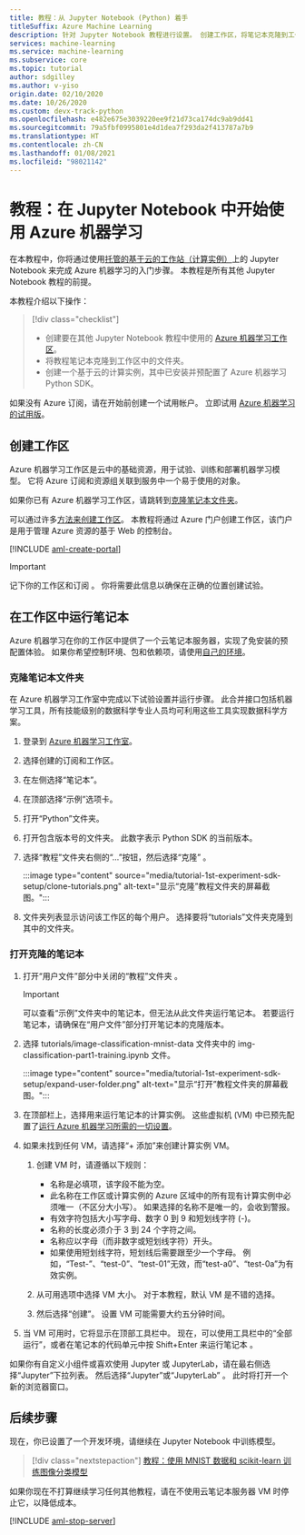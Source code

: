 ```yaml
---
title: 教程：从 Jupyter Notebook (Python) 着手
titleSuffix: Azure Machine Learning
description: 针对 Jupyter Notebook 教程进行设置。 创建工作区，将笔记本克隆到工作区中，并创建在其中运行笔记本的计算实例。
services: machine-learning
ms.service: machine-learning
ms.subservice: core
ms.topic: tutorial
author: sdgilley
ms.author: v-yiso
origin.date: 02/10/2020
ms.date: 10/26/2020
ms.custom: devx-track-python
ms.openlocfilehash: e482e675e3039220ee9f21d73ca174dc9ab9dd41
ms.sourcegitcommit: 79a5fbf0995801e4d1dea7f293da2f413787a7b9
ms.translationtype: HT
ms.contentlocale: zh-CN
ms.lasthandoff: 01/08/2021
ms.locfileid: "98021142"
---
```

# <a name="tutorial-get-started-with-azure-machine-learning-in-jupyter-notebooks"></a>教程：在 Jupyter Notebook 中开始使用 Azure 机器学习

在本教程中，你将通过使用[托管的基于云的工作站（计算实例）](concept-compute-instance.md)上的 Jupyter Notebook 来完成 Azure 机器学习的入门步骤。 本教程是所有其他 Jupyter Notebook 教程的前提。

本教程介绍以下操作：

> [!div class="checklist"]
> * 创建要在其他 Jupyter Notebook 教程中使用的 [Azure 机器学习工作区](concept-workspace.md)。
> * 将教程笔记本克隆到工作区中的文件夹。
> * 创建一个基于云的计算实例，其中已安装并预配置了 Azure 机器学习 Python SDK。


如果没有 Azure 订阅，请在开始前创建一个试用帐户。 立即试用 [Azure 机器学习的试用版](https://www.microsoft.com/china/azure/index.html?fromtype=cn)。

## <a name="create-a-workspace"></a>创建工作区

Azure 机器学习工作区是云中的基础资源，用于试验、训练和部署机器学习模型。 它将 Azure 订阅和资源组关联到服务中一个易于使用的对象。 

如果你已有 Azure 机器学习工作区，请跳转到[克隆笔记本文件夹](#clone)。  

可以通过许多[方法来创建工作区](how-to-manage-workspace.md)。  本教程将通过 Azure 门户创建工作区，该门户是用于管理 Azure 资源的基于 Web 的控制台。

[!INCLUDE [aml-create-portal](../../includes/aml-create-in-portal.md)]

>[!IMPORTANT]
> 记下你的工作区和订阅 。 你将需要此信息以确保在正确的位置创建试验。

## <a name="run-a-notebook-in-your-workspace"></a><a name="azure"></a>在工作区中运行笔记本

Azure 机器学习在你的工作区中提供了一个云笔记本服务器，实现了免安装的预配置体验。 如果你希望控制环境、包和依赖项，请使用[自己的环境](tutorial-1st-experiment-sdk-setup-local.md)。

### <a name="clone-a-notebook-folder"></a><a name="clone"></a>克隆笔记本文件夹

在 Azure 机器学习工作室中完成以下试验设置并运行步骤。 此合并接口包括机器学习工具，所有技能级别的数据科学专业人员均可利用这些工具实现数据科学方案。

1. 登录到 [Azure 机器学习工作室](https://studio.ml.azure.cn/)。

1. 选择创建的订阅和工作区。

1. 在左侧选择“笔记本”。

1. 在顶部选择“示例”选项卡。

1. 打开“Python”文件夹。

1. 打开包含版本号的文件夹。  此数字表示 Python SDK 的当前版本。

1. 选择“教程”文件夹右侧的“…”按钮，然后选择“克隆”  。

    :::image type="content" source="media/tutorial-1st-experiment-sdk-setup/clone-tutorials.png" alt-text="显示“克隆”教程文件夹的屏幕截图。":::

1. 文件夹列表显示访问该工作区的每个用户。 选择要将“tutorials”文件夹克隆到其中的文件夹。

### <a name="open-the-cloned-notebook"></a><a name="open"></a>打开克隆的笔记本

1. 打开“用户文件”部分中关闭的“教程”文件夹 。

    > [!IMPORTANT]
    > 可以查看“示例”文件夹中的笔记本，但无法从此文件夹运行笔记本。 若要运行笔记本，请确保在“用户文件”部分打开笔记本的克隆版本。
    
1. 选择 tutorials/image-classification-mnist-data 文件夹中的 img-classification-part1-training.ipynb 文件。 

    :::image type="content" source="media/tutorial-1st-experiment-sdk-setup/expand-user-folder.png" alt-text="显示“打开”教程文件夹的屏幕截图。":::

1. 在顶部栏上，选择用来运行笔记本的计算实例。 这些虚拟机 (VM) 中已预先配置了[运行 Azure 机器学习所需的一切设置](concept-compute-instance.md#contents)。

1. 如果未找到任何 VM，请选择“+ 添加”来创建计算实例 VM。

    1. 创建 VM 时，请遵循以下规则：
 
        + 名称是必填项，该字段不能为空。
        + 此名称在工作区或计算实例的 Azure 区域中的所有现有计算实例中必须唯一（不区分大小写）。 如果选择的名称不是唯一的，会收到警报。
        + 有效字符包括大小写字母、数字 0 到 9 和短划线字符 (-)。
        + 名称的长度必须介于 3 到 24 个字符之间。
        + 名称应以字母（而非数字或短划线字符）开头。
        + 如果使用短划线字符，短划线后需要跟至少一个字母。 例如，“Test-”、“test-0”、“test-01”无效，而“test-a0”、“test-0a”为有效实例。

    1. 从可用选项中选择 VM 大小。 对于本教程，默认 VM 是不错的选择。

    1. 然后选择“创建”。 设置 VM 可能需要大约五分钟时间。

1. 当 VM 可用时，它将显示在顶部工具栏中。 现在，可以使用工具栏中的“全部运行”，或者在笔记本的代码单元中按 Shift+Enter 来运行笔记本 。

如果你有自定义小组件或喜欢使用 Jupyter 或 JupyterLab，请在最右侧选择“Jupyter”下拉列表。 然后选择“Jupyter”或“JupyterLab” 。 此时将打开一个新的浏览器窗口。

## <a name="next-steps"></a>后续步骤

现在，你已设置了一个开发环境，请继续在 Jupyter Notebook 中训练模型。

> [!div class="nextstepaction"]
> [教程：使用 MNIST 数据和 scikit-learn 训练图像分类模型](tutorial-train-models-with-aml.md)

<a name="stop-compute-instance"></a> 如果你现在不打算继续学习任何其他教程，请在不使用云笔记本服务器 VM 时停止它，以降低成本。

[!INCLUDE [aml-stop-server](../../includes/aml-stop-server.md)]

